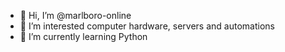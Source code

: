 - 👋 Hi, I’m @marlboro-online
- 👀 I’m interested computer hardware, servers and automations
- 🌱 I’m currently learning Python

<!---
marlboro-online/marlboro-online is a ✨ special ✨ repository because its `README.md` (this file) appears on your GitHub profile.
You can click the Preview link to take a look at your changes.
--->
